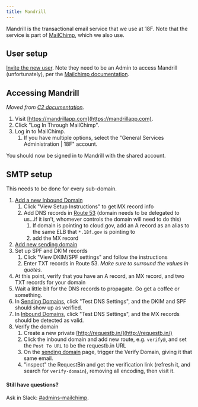 ```yaml
---
title: Mandrill
---
```


Mandrill is the transactional email service that we use at 18F. Note that the service is part of [MailChimp](../mailchimp/), which we also use.

## User setup

[Invite the new user](http://kb.mailchimp.com/accounts/multi-user/manage-user-levels-in-your-account). Note they need to be an Admin to access Mandrill (unfortunately), per the [Mailchimp documentation](http://kb.mailchimp.com/mandrill/how-to-use-mandrill-to-send-email).

## Accessing Mandrill

*Moved from [C2 documentation](https://github.com/18F/C2/blob/master/doc/production.md#mandrill).*

1. Visit [https://mandrillapp.com](https://mandrillapp.com).
1. Click "Log In Through MailChimp".
1. Log in to MailChimp.
    1. If you have multiple options, select the "General Services Administration \| 18F" account.

You should now be signed in to Mandrill with the shared account.

## SMTP setup

This needs to be done for every sub-domain.

1. [Add a new Inbound Domain](https://mandrillapp.com/inbound)
    1. Click "View Setup Instructions" to get MX record info
    1. Add DNS records in [Route 53](https://console.aws.amazon.com/route53/home?region=us-east-1#hosted-zones:) (domain needs to be delegated to us...if it isn’t, whomever controls the domain will need to do this)
        1. If domain is pointing to cloud.gov, add an A record as an alias to the same ELB that `*.18f.gov` is pointing to
        1. add the MX record
1. [Add new sending domain](https://mandrillapp.com/settings/sending-domains)
1. Set up SPF and DKIM records
    1. Click "View DKIM/SPF settings" and follow the instructions
    1. Enter TXT records in Route 53. *Make sure to surround the values in quotes.*
1. At this point, verify that you have an A record, an MX record, and two TXT records for your domain
1. Wait a little bit for the DNS records to propagate. Go get a coffee or something.
1. In [Sending Domains](https://mandrillapp.com/settings/sending-domains), click "Test DNS Settings", and the DKIM and SPF should show up as verified.
1. In [Inbound Domains](https://mandrillapp.com/inbound), click "Test DNS Settings", and the MX records should be detected as valid.
1. Verify the domain
    1. Create a new private [http://requestb.in/](http://requestb.in/)
    1. Click the inbound domain and add new route, e.g. `verify@`, and set the `Post To URL` to be the requestb.in URL
    1. On the [sending domain](https://mandrillapp.com/settings/sending-domains) page, trigger the Verify Domain, giving it that same email.
    1.  "inspect" the RequestBin and get the verification link (refresh it, and search for `verify-domain`), removing all encoding, then visit it.

#### Still have questions?

Ask in Slack: [#admins-mailchimp](https://gsa-tts.slack.com/messages/admins-mailchimp).
